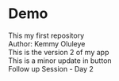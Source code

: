 # Demo
This my first repository
<br>
Author: Kemmy Oluleye 
<br>
This is the version 2 of my app
<br>
This is a minor update in button
<br> 
Follow up Session - Day 2
